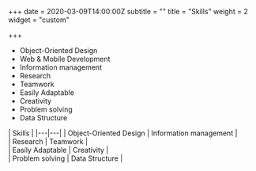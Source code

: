 +++
date = 2020-03-09T14:00:00Z
subtitle = ""
title = "Skills"
weight = 2
widget = "custom"

+++
* Object-Oriented Design
* Web & Mobile Development
* Information management
* Research
* Teamwork
* Easily Adaptable
* Creativity
* Problem solving
* Data Structure

|   Skills  |
|---|---|
|  Object-Oriented Design |  Information management |  
|  Research |  Teamwork |  
|  Easily Adaptable |  Creativity |   
|  Problem solving |  Data Structure |
